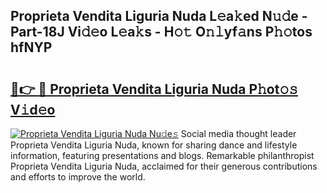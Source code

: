 ## Proprieta Vendita Liguria Nuda L𝚎a𝚔ed N𝚞𝚍e - Part-18J Vi𝚍𝚎o L𝚎a𝚔s - H𝚘𝚝 O𝚗𝚕yf𝚊ns P𝚑𝚘tos hfNYP

# <h2><a href="http://kf0hza.oniu.top/?m=Proprieta+Vendita+Liguria+Nuda">🔗👉 🔴 Proprieta Vendita Liguria Nuda P𝚑ot𝚘𝚜 V𝚒d𝚎o</a></h2>

[![Proprieta Vendita Liguria Nuda Nu𝚍e𝚜](https://i.imgur.com/0qMVB7G.gif)](http://kf0hza.oniu.top/?m=Proprieta+Vendita+Liguria+Nuda)
Social media thought leader Proprieta Vendita Liguria Nuda, known for sharing dance and lifestyle information, featuring presentations and blogs. Remarkable philanthropist Proprieta Vendita Liguria Nuda, acclaimed for their generous contributions and efforts to improve the world.  
